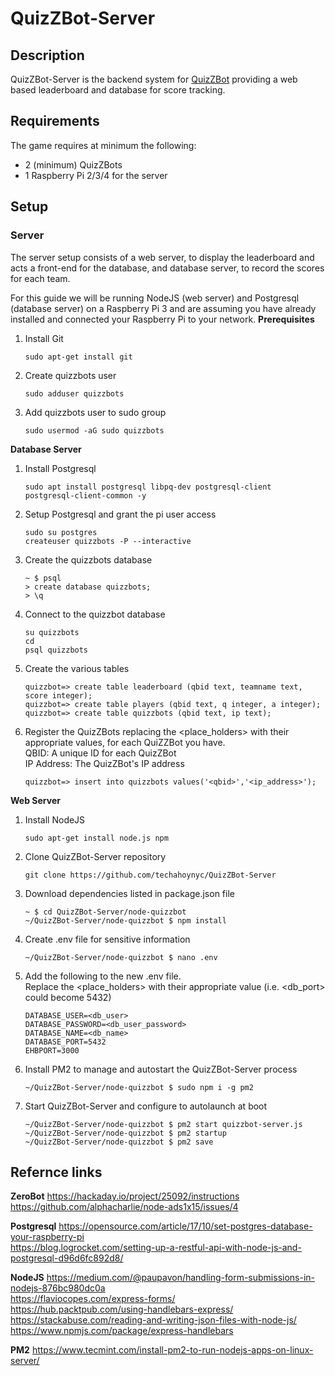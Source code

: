 # QuizZBot-Server
## Description
QuizZBot-Server is the backend system for [QuizZBot](https://github.com/techahoynyc/QuizZBot) providing a web based leaderboard and database for score tracking.  

## Requirements
The game requires at minimum the following:
* 2 (minimum) QuizZBots
* 1 Raspberry Pi 2/3/4 for the server

## Setup
### Server
The server setup consists of a web server, to display the leaderboard and acts a front-end for the database, and database server, to record the scores for each team.

For this guide we will be running NodeJS (web server) and Postgresql (database server) on a Raspberry Pi 3 and are assuming you have already installed and connected your Raspberry Pi to your network.
__Prerequisites__
1. Install Git
   ```
   sudo apt-get install git
   ```

1. Create quizzbots user
   ```
   sudo adduser quizzbots
   ```

1. Add quizzbots user to sudo group
   ```
   sudo usermod -aG sudo quizzbots
   ```

__Database Server__
1. Install Postgresql
   ```
   sudo apt install postgresql libpq-dev postgresql-client
   postgresql-client-common -y
   ```

1. Setup Postgresql and grant the pi user access
   ```
   sudo su postgres
   createuser quizzbots -P --interactive
   ```

1. Create the quizzbots database
   ```
   ~ $ psql
   > create database quizzbots;
   > \q
   ```

1. Connect to the quizzbot database
   ```
   su quizzbots
   cd
   psql quizzbots
   ```

1. Create the various tables
   ```
   quizzbot=> create table leaderboard (qbid text, teamname text, score integer);
   quizzbot=> create table players (qbid text, q integer, a integer);
   quizzbot=> create table quizzbots (qbid text, ip text);
   ```

 1. Register the QuizZBots replacing the <place_holders> with their appropriate values, for each QuiZZBot you have.  
    QBID: A unique ID for each QuizZBot  
    IP Address: The QuizZBot's IP address  
    ```
    quizzbot=> insert into quizzbots values('<qbid>','<ip_address>');
    ```

__Web Server__
1. Install NodeJS
   ```
   sudo apt-get install node.js npm
   ```

1. Clone QuizZBot-Server repository
   ```
   git clone https://github.com/techahoynyc/QuizZBot-Server
   ```

1. Download dependencies listed in package.json file
   ```
   ~ $ cd QuizZBot-Server/node-quizzbot
   ~/QuizZBot-Server/node-quizzbot $ npm install
   ```

1. Create .env file for sensitive information
   ```
   ~/QuizZBot-Server/node-quizzbot $ nano .env
   ```

1. Add the following to the new .env file.  
   Replace the <place_holders> with their appropriate value (i.e. <db_port> could become 5432)
   ```
   DATABASE_USER=<db_user>
   DATABASE_PASSWORD=<db_user_password>
   DATABASE_NAME=<db_name>
   DATABASE_PORT=5432
   EHBPORT=3000
   ```

1. Install PM2 to manage and autostart the QuizZBot-Server process
   ```
   ~/QuizZBot-Server/node-quizzbot $ sudo npm i -g pm2
   ```

1. Start QuizZBot-Server and configure to autolaunch at boot
   ```
   ~/QuizZBot-Server/node-quizzbot $ pm2 start quizzbot-server.js
   ~/QuizZBot-Server/node-quizzbot $ pm2 startup
   ~/QuizZBot-Server/node-quizzbot $ pm2 save
   ```



## Refernce links
__ZeroBot__
https://hackaday.io/project/25092/instructions  
https://github.com/alphacharlie/node-ads1x15/issues/4  

__Postgresql__
https://opensource.com/article/17/10/set-postgres-database-your-raspberry-pi  
https://blog.logrocket.com/setting-up-a-restful-api-with-node-js-and-postgresql-d96d6fc892d8/  

__NodeJS__
https://medium.com/@paupavon/handling-form-submissions-in-nodejs-876bc980dc0a  
https://flaviocopes.com/express-forms/  
https://hub.packtpub.com/using-handlebars-express/  
https://stackabuse.com/reading-and-writing-json-files-with-node-js/  
https://www.npmjs.com/package/express-handlebars  

__PM2__
https://www.tecmint.com/install-pm2-to-run-nodejs-apps-on-linux-server/
